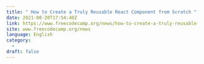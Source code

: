 ```yaml
---
title: " How to Create a Truly Reusable React Component from Scratch "
date: 2021-08-20T17:54:40Z
link: https://www.freecodecamp.org/news/how-to-create-a-truly-reusable-react-component-from-scratch/?utm_medium=RSS&utm_source=news.12bit.vn
site: www.freecodecamp.org/news
language: English
category:
  -   
draft: false
---
```

